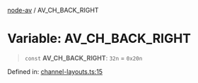 [node-av](../globals.md) / AV\_CH\_BACK\_RIGHT

# Variable: AV\_CH\_BACK\_RIGHT

> `const` **AV\_CH\_BACK\_RIGHT**: `32n` = `0x20n`

Defined in: [channel-layouts.ts:15](https://github.com/seydx/av/blob/f8631fc881b394300b1479f511d55cf1c370a87f/src/constants/channel-layouts.ts#L15)
